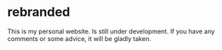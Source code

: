 # rebranded

This is my personal website.
Is still under development. If you have any comments or some advice, it will be gladly taken.
